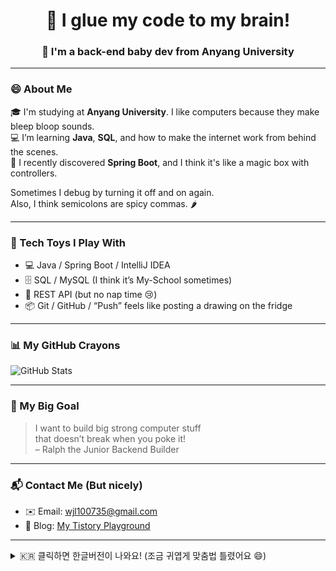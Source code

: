 <!-- GitHub 프로필 README.md: Ralph Wiggum 스타일 + 엉뚱한 한글버전 토글 -->

<h1 align="center">🧠 I glue my code to my brain!</h1>
<h3 align="center">👶 I'm a back-end baby dev from Anyang University</h3>

---

### 😄 About Me

🎓 I'm studying at **Anyang University**. I like computers because they make bleep bloop sounds.  
💻 I’m learning **Java**, **SQL**, and how to make the internet work from behind the scenes.  
🌱 I recently discovered **Spring Boot**, and I think it's like a magic box with controllers.

Sometimes I debug by turning it off and on again.  
Also, I think semicolons are spicy commas. 🌶️

---

### 🧸 Tech Toys I Play With

- 💻 Java / Spring Boot / IntelliJ IDEA
- 🗄️ SQL / MySQL (I think it’s My-School sometimes)
- 📡 REST API (but no nap time 😢)
- 📦 Git / GitHub / “Push” feels like posting a drawing on the fridge

---

### 📊 My GitHub Crayons

![GitHub Stats](https://github-readme-stats.vercel.app/api?username=zldzldzz&show_icons=true&theme=tokyonight)

---

### 🎯 My Big Goal

> I want to build big strong computer stuff  
> that doesn’t break when you poke it!  
> – Ralph the Junior Backend Builder

---

### 📬 Contact Me (But nicely)

- ✉️ Email: [wjl100735@gmail.com](mailto:wjl100735@gmail.com)
- 💼 Blog: [My Tistory Playground](https://blogger0456.tistory.com)

---

<details>
<summary>🇰🇷 클릭하면 한글버전이 나와요! (조금 귀엽게 맞춤법 틀렸어요 😄)</summary>

<br>

## 🐣 안녕하세요~ 저 백엔드 꿈나무 랠프입니닷!

🎓 저는 안양 대학교 다니구있구요  
💻 자바랑 에스큐엘이랑 백엔드 배우고 있어용  
🌱 최근에 스프링 붓트를 만났는데 마법상자 같더라구요 헷

가끔 코드 안될땐 그냥 껐다 키면 돼요 (진짠줄?)  
세미콜론은 약간… 맵다요. 🌶️

---

### 🛠 제가 만지작대는 기술들!

- 자바! 스프링 부트! 인텔리J (비쌈…)
- SQL이랑 마이쓸 (마이쑬 아님 주의)
- API랑 포스트맨도 씁니당
- 깃헙은 저의 그림일기장 같아요ㅎㅎ

---

### 📊 깃헙 점수판!

![GitHub Stats](https://github-readme-stats.vercel.app/api?username=zldzldzz&show_icons=true&theme=tokyonight)

---

### ✨ 꿈

> 막 누가 톡톡 눌러도 안 망가지는 백엔드 서버 만들고 싶어요!  
> 에러 안 나면 그게 제 생일 선물이에요 🎁

---

### 📬 연락해요 (근데 상냥하게요ㅎㅎ)

- ✉️ 이메일: [wjl100735@gmail.com](mailto:wjl100735@gmail.com)
- 💼 블로그 놀이터: [https://blogger0456.tistory.com](https://blogger0456.tistory.com)

> _"나 코딩 돕고있어욧!" – 랠프 와긍_

</details>
